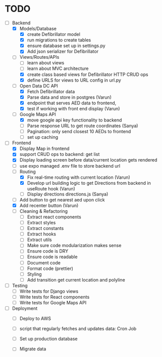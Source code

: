 # TODO
-[ ] Backend
  - [x] Models/Database
    - [x] create Defibrillator model
    - [x] run migrations to create tables
    - [x] ensure database set up in settings.py
    - [x] Add json serializer for Defibrillator
  - [ ] Views/Routes/APIs
    - [ ] learn about views
    - [ ] learn about MVC architecture
    - [x] create class based views for Defibrillator HTTP CRUD ops
    - [x] define URLS for views to URL config in url.py
  - [ ] Open Data DC API
    - [x] Fetch Defibrillator data
    - [x] Parse data and store in postgres (Varun)
    - [x] endpoint that serves AED data to frontend, 
    - [x] test if working with front end display (Varun)
  - [ ] Google Maps API
    - [x] move google api key functionality to backend
    - [ ] Parse response URL to get route coordinates (Sanya)
    - [ ] Pagination: only send closest 10 AEDs to frontend
    - [ ] set up caching
- [ ] Frontend
    - [x] Display Map in frontend
    - [x] support CRUD ops to backend: get list
    - [x] Display loading screen before data/current location gets rendered
    - [ ] use expo managed .env file to store backend url
    - [ ] Routing
      - [x] Fix real-time routing with current location (Varun)
      - [x] Develop url building logic to get Directions from backend in useRoute hook (Varun)
      - [ ] Display directions directions.js (Sanya)
    - [ ] Add button to get nearest aed upon click
    - [x] Add recenter button (Varun)
  - [ ] Cleaning & Refactoring
    - [ ] Extract react components
    - [ ] Extract styles
    - [ ] Extract constants
    - [ ] Extract hooks
    - [ ] Extract utils
    - [ ] Make sure code modularization makes sense
    - [ ] Ensure code is DRY
    - [ ] Ensure code is readable
    - [ ] Document code
    - [ ] Format code (prettier)
    - [ ] Styling
    - [ ] Add transition get current location and polyline
- [ ] Testing
    - [ ] Write tests for Django views
    - [ ] Write tests for React components 
    - [ ] Write tests for Google Maps API
- [ ] Deployment
    - [ ] Deploy to AWS
    - [ ] script that regularly fetches and updates data: Cron Job
    - [ ] Set up production database
    - [ ] Migrate data



<!-- 



BACKEND
PROBLEM: must periodically run update script to fetch new data from Open Data DC API and update database:(backend) bash-3.2$ python manage.py update_defibrillators

Cron Jobs (Linux servers):
If you deploy your backend on a Linux server, you can use cron to schedule the command to run at regular intervals. First, open the cron table for editing:

Copy code
crontab -e
Then, add a line specifying when you want the command to run. For example, to run it daily at midnight:

bash
Copy code
0 0 * * * /path/to/your/python /path/to/your/manage.py update_defibrillators
Heroku:
If you're deploying on Heroku, you can use the Heroku Scheduler add-on. After adding it to your app, you can set up the command to run at specified intervals.

AWS Elastic Beanstalk:
If you're using AWS Elastic Beanstalk, you can use cron.yaml to specify recurring tasks.

Django Packages:
You can also use Django packages like django-crontab or celery to manage scheduled tasks directly within your Django app.

No matter what method you choose, ensure your environment variables (like API_URL) are correctly set in the production environment, especially if you're relying on .env files during local development.




Static Route Line: Display the route line on the map from the start to the destination. This gives users a visual representation of the path to follow.



Current Location Marker: Display the user's current location on the map with an updating marker. Combined with the static route line, this helps the user see where they are in relation to the planned route.

Basic Off-Route Detection: If the user goes off the route, display a simple notification suggesting they return to the route. This won't offer re-routing but serves as a basic indicator when they've gone astray.

Distance & ETA: Provide an estimated time of arrival and the remaining distance to the destination. This can be calculated based on the remaining steps and average speeds for the type of roads.

List of Directions: Instead of dynamic voice prompts or constant updates, provide a static list of turn-by-turn directions (e.g., "Turn right on Main St.", "Continue for 2 miles", "Turn left on Elm St."). The user can refer to this list as they navigate.

Manual "Next Step" Button: Instead of automated prompts, provide a button for users to manually move to the next navigation step when they've completed the current one.
Routing Functionality:

This is important because your users will need to know how to get from their current location to the marker's location.
For this, you could use third-party services like Mapbox, Google Maps Directions API, or any other free service you may find.
Once you receive the route information from these services, you can draw the route on the MapView using the Polyline component.
Fetching Real Marker Data:

While you have hardcoded marker data right now, eventually you will need to integrate with your backend to fetch real markers.
This will involve setting up API calls, handling responses, and error scenarios.
Enhancing the InfoCard:

Make sure the InfoCard has all the necessary details your users might need.
Incorporate the button to initiate routing from the user's location to the marker. When this button is clicked, trigger the routing functionality to get and display the route.
Enhanced User Experience:

Consider adding loading indicators while fetching data or calculating routes.
Handle possible error scenarios gracefully, like if there's no internet connection, the routing service is unavailable, etc.
Maybe add features like zooming into a route, showing estimated time and distance, etc.
Optimizations and Testing:

Once all functionalities are in place, test them on various devices and screen sizes to ensure they work smoothly.
Optimize performance, especially if you notice lag when loading routes or fetching marker data.
Additional Features (if desired):

Turn-by-turn navigation.
User reviews or ratings for locations.
Search functionality to find places.




Create an endpoint to serve AED data: Once your database is populated with AED data, you'll need to create endpoints in your Django app to serve this data to the frontend.

Set up Google Maps API in your frontend: You'll need to include the Google Maps JavaScript API in your frontend to display maps and routes.

Display AEDs on a map: Using data from your backend and the Google Maps API, display the locations of the AEDs on a map.

Create route to nearest AED: Implement functionality to find the nearest AED to a user's location and display a route on the map.



Test your application: Write tests for your Django views and your React components to make sure everything is working as expected.

Deploy your application: Once everything is working locally, you can deploy your application. You might choose to use AWS, Heroku, or another hosting platform. Remember to set up your production database and migrate your data.

Future Functions:

Allow users to add new AEDs: Create a form in your frontend to add new AEDs, and an endpoint in your backend to receive and store this data.

User authentication and authorization (Optional): If you want to restrict access or editing rights to certain users, you could implement a system for user registration and login. Django has built-in tools to help with this.

Create project plan: breakdown structure, timeline, buffers, etc. 







-->
